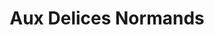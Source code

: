 ---
title: "Aux Delices Normands"
url: /berlin/aux-delices-normands-pfalzburger-strasse/
shop: Bäckerei
---